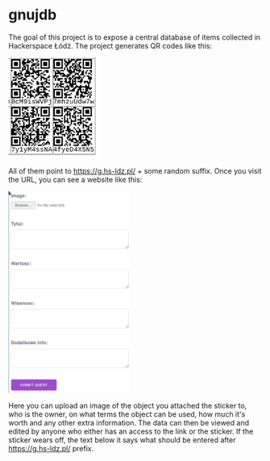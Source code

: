 # gnujdb

The goal of this project is to expose a central database of items collected in
Hackerspace Łódź. The project generates QR codes like this:

<img src="https://raw.githubusercontent.com/hakierspejs/gnujdb/master/example_qrcodes.png" height="200">

All of them point to https://g.hs-ldz.pl/ + some random suffix. Once you visit
the URL, you can see a website like this:

<img src="https://raw.githubusercontent.com/hakierspejs/gnujdb/master/example_form.png" height="400">

Here you can upload an image of the object you attached the sticker to, who
is the owner, on what terms the object can be used, how much it's worth and
any other extra information. The data can then be viewed and edited by anyone
who either has an access to the link or the sticker. If the sticker wears off,
the text below it says what should be entered after https://g.hs-ldz.pl/
prefix.
